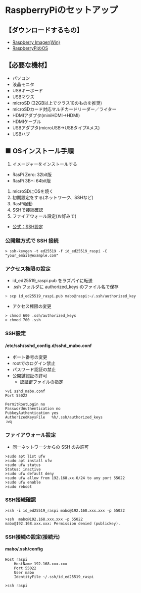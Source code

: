 # RaspberryPiのセットアップ

## 【ダウンロードするもの】

- [Raspberry Imager(Win)](https://downloads.raspberrypi.org/imager/)
- [RaspberryPiのOS](https://www.raspberrypi.com/software/operating-systems/)

## 【必要な機材】

- パソコン
- 液晶モニタ
- USBキーボード
- USBマウス
- microSD (32GB以上でクラス10のものを推奨)
- microSDカード対応マルチカードリーダー／ライター
- HDMIアダプタ(miniHDMI→HDMI)
- HDMIケーブル
- USBアダプタ(microUSB→USBタイプAメス)
- USBハブ

## ■ OSインストール手順

1. イメージャーをインストールする
  - RasPi Zero: 32bit版
  - RasPi 3B+: 64bit版
1. microSDにOSを焼く
  1. 初期設定をする(ネットワーク、SSHなど)
1. RasPi起動
  1. SSHで接続確認
  1. ファイアウォール設定(お好みで)


- [公式：SSH設定](https://www.raspberrypi.com/documentation/computers/remote-access.html#setting-up-an-ssh-server)


### 公開鍵方式で SSH 接続

```sh:
> ssh-keygen -t ed25519 -f id_ed25519_raspi -C "your_email@example.com"
```

### アクセス権限の設定

- id_ed25519_raspi.pub をラズパイに転送
- .ssh フォルダに authorized_keys のファイル名で保存

```sh
> scp id_ed25519_raspi.pub mabo@raspi:~/.ssh/authorized_key
```

- アクセス権限の変更

```sh:
> chmod 600 .ssh/authorized_keys
> chmod 700 .ssh
```

### SSH設定

#### /etc/ssh/sshd‗config.d/sshd_mabo.conf

- ポート番号の変更
- rootでのログイン禁止
- パスワード認証の禁止
- 公開鍵認証の許可
  - 認証鍵ファイルの指定

```sh:
>vi sshd_mabo.conf
Port 55022

PermitRootLogin no
PasswordAuthentication no
PubkeyAuthentication yes
AuthorizedKeysFile   %h/.ssh/authorized_keys
:wq
```

### ファイアウォール設定

- 同一ネットワークからの SSH のみ許可

```sh:
>sudo apt list ufw
>sudo apt install ufw
>sudo ufw status
Status: inactive
>sudo ufw default deny
>sudo ufw allow from 192.168.xx.0/24 to any port 55022
>sudo ufw enable
>sudo reboot
```

### SSH接続確認

```sh:OK
>ssh -i id_ed25519_raspi mabo@192.168.xxx.xxx -p 55022
```

```sh:NG
>ssh  mabo@192.168.xxx.xxx -p 55022
mabo@192.168.xxx.xxx: Permission denied (publickey).
```

### SSH接続の設定(接続元)

#### mabo/.ssh/config

```sh:
Host raspi
    HostName 192.168.xxx.xxx
    Port 55022
    User mabo
    IdentityFile ~/.ssh/id_ed25519_raspi
```

```sh:OK
>ssh raspi
```
